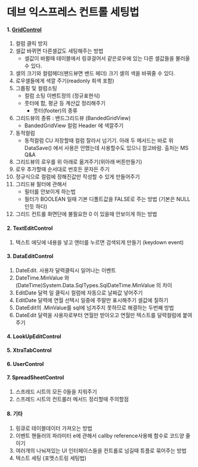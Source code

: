 # 데브 익스프레스 컨트롤 세팅법

#### 1. [GridControl](https://github.com/seongmincho33/devexpress-winform/blob/main/GridControl/GridControlSetting.md)
1. 컬럼 클릭 방지
2. 셀값 바뀌면 다른셀값도 세팅해주는 방법
	- 셀값이 바뀔때 테이블에서 링큐걸어서 같은로우에 있는 다른 셀값들을 불러올 수 있다. 
3. 셀의 크기와 컬럼헤더(팬드뷰면 밴드 헤더) 크기 셀의 색을 바꿔줄 수 있다.
4. 로우셀들에게 색깔 주기(readonly 회색 포함)
5. 그룹핑 및 컬럼소팅
	- 컬럼 소팅 이벤트정의 (정규표현식)
	- 풋터에 합, 평균 등 계산값 정리해주기
		- 풋터(footer)의 종류
6. 그리드뷰의 종류 : 밴드그리드뷰 (BandedGridView) 
	- BandedGridView 컬럼 Header 에 색깔주기
7. 동적컬럼
	- 동적컬럼 CU 저장할때 컬럼 잘라서 넘기기. 아래 두 메서드는 바로 위 DataSave() 에서 사용은 안했는데 사용할수도 있으니 참고바람. 출처는 MS Q&A
8. 그리드뷰의 로우를 위 아래로 옮겨주기(위아래 버튼만들기)
9. 로우 추가할때 순서대로 번호든 문자든 주기
10. 정규식으로 컬럼에 정해진값만 작성할 수 있게 만들어주기
11. 그리드뷰 필터에 관해서 
	- 필터를 안보이게 하는법
	- 필터가 BOOLEAN 일때 기본 디폴트값을 FALSE로 주는 방법 (기본은 NULL인듯 하다)
12. 그리드 컨트롤 화면단에 불필요한 0 이 있을때 안보이게 하는 방법
#### 2. TextEditControl
1. 텍스트 에딧에 내용을 넣고 엔터를 누르면 검색되게 만들기 (keydown event)
#### 3. DataEditControl
1. DateEdit. 사용자 달력클릭시 일어나는 이벤트
2. DateTime.MinValue 와 (DateTime)System.Data.SqlTypes.SqlDateTime.MinValue 의 차이
3. EditDate 달력 일 클릭시 컬럼에 자동으로 날짜값 넣어주기
4. EditDate 달력에 연월 선택시 일중에 주말만 표시해주기 셀값에 칠하기
5. DateEdit의 .MinValue를 sql에 넘겨주지 못하므로 해결하는 두번째 방법
6. DateEdit 달력을 사용자로부터 연월만 받아오고 연월만 텍스트를 달력컬럼에 붙여주기
#### 4. LookUpEditControl
#### 5. XtraTabControl
#### 6. UserControl
#### 7. SpreadSheetControl
1. 스프레드 시트의 모든 0들을 지워주기
2. 스프레드 시트의 컨트롤러 메서드 정리할때 주의할점
#### 8. 기타
1. 링큐로 테이블데이터 가져오는 방법
2. 이벤트 핸들러의 파라미터 e에 관해서 callby reference사용해 함수로 코드양 줄이기
3. 여러개의 나눠져있는 UI 인터페이스들을 컨트롤로 넘길때 튜플로 묶어주는 방법
4. 텍스트 세팅 (포멧스트링 세팅법)
